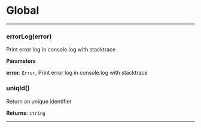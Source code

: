 # Global





* * *

### errorLog(error) 

Print error log in console.log with stacktrace

**Parameters**

**error**: `Error`, Print error log in console.log with stacktrace



### uniqId() 

Return an unique identifier

**Returns**: `string`



* * *










